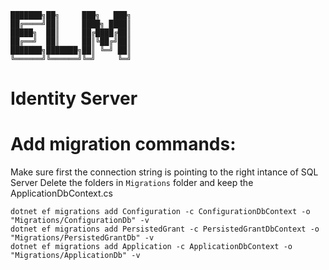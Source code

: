 ```
███████╗██╗     ███╗   ███╗
██╔════╝██║     ████╗ ████║
█████╗  ██║     ██╔████╔██║
██╔══╝  ██║     ██║╚██╔╝██║
███████╗███████╗██║ ╚═╝ ██║
╚══════╝╚══════╝╚═╝     ╚═╝
```
# Identity Server

# Add migration commands:
Make sure first the connection string is pointing to the right intance of SQL Server
Delete the folders in `Migrations` folder and keep the ApplicationDbContext.cs
```
dotnet ef migrations add Configuration -c ConfigurationDbContext -o "Migrations/ConfigurationDb" -v
dotnet ef migrations add PersistedGrant -c PersistedGrantDbContext -o "Migrations/PersistedGrantDb" -v
dotnet ef migrations add Application -c ApplicationDbContext -o "Migrations/ApplicationDb" -v
```